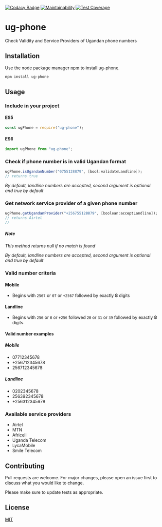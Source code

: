 [![Codacy Badge](https://app.codacy.com/project/badge/Grade/3e3b7040c38142b7bbacb9269e71b61b)](https://www.codacy.com/gh/kaggwachristopher/ug-phone-wizard/dashboard?utm_source=github.com&amp;utm_medium=referral&amp;utm_content=kaggwachristopher/ug-phone-wizard&amp;utm_campaign=Badge_Grade) [![Maintainability](https://api.codeclimate.com/v1/badges/e050f7214bcfed1f2e06/maintainability)](https://codeclimate.com/github/kaggwachristopher/ug-phone-wizard/maintainability) [![Test Coverage](https://api.codeclimate.com/v1/badges/e050f7214bcfed1f2e06/test_coverage)](https://codeclimate.com/github/kaggwachristopher/ug-phone-wizard/test_coverage)

# ug-phone

Check Validity and Service Providers of Ugandan phone numbers

## Installation

Use the node package manager [npm](https://docs.npmjs.com/) to install ug-phone.

```bash
npm install ug-phone
```

## Usage

### Include in your project

#### ES5

```javascript
const ugPhone = require("ug-phone");
```

#### ES6

```javascript
import ugPhone from "ug-phone";
```

### Check if phone number is in valid Ugandan format

```javascript
ugPhone.isUgandanNumber("0755128879", [bool:validateLandline]);
// returns true
```
  *By default, landline numbers are accepted, second argument is optional and true by default*

### Get network service provider of a given phone number

```javascript
ugPhone.getUgandanProvider("+256755128879", [boolean:acceptLandline]);
// returns Airtel
// 
```
##### Note
*This method returns null if no match is found*

*By default, landline numbers are accepted, second argument is optional and true by default*

### Valid number criteria

#### Mobile
- Begins with `2567` or `07` or `+2567` followed by exactly **8** digits

#### Landline
- Begins with `256` or `0` or `+256` followed `20` or `31` or `39` followed by exactly **8** digits
 
#### Valid number examples
##### Mobile
- 07712345678
- +256712345678
- 256712345678

##### Landline
- 0202345678
- 256392345678
- +256312345678
  
### Available service providers

- Airtel
- MTN
- Africell
- Uganda Telecom
- LycaMobile
- Smile Telecom

## Contributing

Pull requests are welcome. For major changes, please open an issue first to discuss what you would like to change.

Please make sure to update tests as appropriate.

## License

[MIT](https://choosealicense.com/licenses/mit/)
